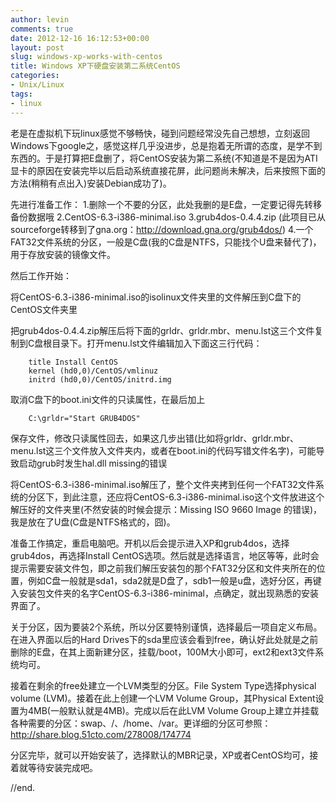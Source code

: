 ```yaml
---
author: levin
comments: true
date: 2012-12-16 16:12:53+00:00
layout: post
slug: windows-xp-works-with-centos
title: Windows XP下硬盘安装第二系统CentOS
categories:
- Unix/Linux
tags:
- linux
---
```


老是在虚拟机下玩linux感觉不够畅快，碰到问题经常没先自己想想，立刻返回Windows下google之，感觉这样几乎没进步，总是抱着无所谓的态度，是学不到东西的。于是打算把E盘删了，将CentOS安装为第二系统(不知道是不是因为ATI显卡的原因在安装完毕以后启动系统直接花屏，此问题尚未解决，后来按照下面的方法(稍稍有点出入)安装Debian成功了)。<!-- more -->

先进行准备工作：
1.删除一个不要的分区，此处我删的是E盘，一定要记得先转移备份数据哦
2.CentOS-6.3-i386-minimal.iso
3.grub4dos-0.4.4.zip (此项目已从sourceforge转移到了gna.org：http://download.gna.org/grub4dos/)
4.一个FAT32文件系统的分区，一般是C盘(我的C盘是NTFS，只能找个U盘来替代了)，用于存放安装的镜像文件。

然后工作开始：

将CentOS-6.3-i386-minimal.iso的isolinux文件夹里的文件解压到C盘下的CentOS文件夹里

把grub4dos-0.4.4.zip解压后将下面的grldr、grldr.mbr、menu.lst这三个文件复制到C盘根目录下。打开menu.lst文件编辑加入下面这三行代码：

        title Install CentOS
        kernel (hd0,0)/CentOS/vmlinuz
        initrd (hd0,0)/CentOS/initrd.img

取消C盘下的boot.ini文件的只读属性，在最后加上

        C:\grldr="Start GRUB4DOS"

保存文件，修改只读属性回去，如果这几步出错(比如将grldr、grldr.mbr、menu.lst这三个文件放入文件夹内，或者在boot.ini的代码写错文件名字)，可能导致启动grub时发生hal.dll missing的错误

将CentOS-6.3-i386-minimal.iso解压了，整个文件夹拷到任何一个FAT32文件系统的分区下，到此注意，还应将CentOS-6.3-i386-minimal.iso这个文件放进这个解压好的文件夹里(不然安装的时候会提示：Missing ISO 9660 Image 的错误)，我是放在了U盘(C盘是NTFS格式的，囧)。

准备工作搞定，重启电脑吧。开机以后会提示进入XP和grub4dos，选择grub4dos，再选择Install CentOS选项。然后就是选择语言，地区等等，此时会提示需要安装文件包，即之前我们解压安装包的那个FAT32分区和文件夹所在的位置，例如C盘一般就是sda1，sda2就是D盘了，sdb1一般是u盘，选好分区，再键入安装包文件夹的名字CentOS-6.3-i386-minimal，点确定，就出现熟悉的安装界面了。

关于分区，因为要装2个系统，所以分区要特别谨慎，选择最后一项自定义布局。在进入界面以后的Hard Drives下的sda里应该会看到free，确认好此处就是之前删除的E盘，在其上面新建分区，挂载/boot，100M大小即可，ext2和ext3文件系统均可。

接着在剩余的free处建立一个LVM类型的分区。File System Type选择physical volume (LVM)。接着在此上创建一个LVM Volume Group，其Physical Extent设置为4MB(一般默认就是4MB)。完成以后在此LVM Volume Group上建立并挂载各种需要的分区：swap、/、/home、/var。更详细的分区可参照：
http://share.blog.51cto.com/278008/174774

分区完毕，就可以开始安装了，选择默认的MBR记录，XP或者CentOS均可，接着就等待安装完成吧。

//end.
